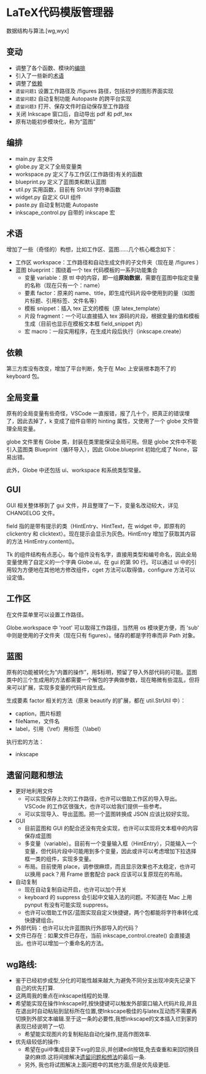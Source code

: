 # LaTeX代码模版管理器

数据结构与算法.[wg,wyx]

## 变动

- 调整了各个函数、模块的[编排](#文件结构)
- 引入了一些新的[术语](#术语)
- 调整了[依赖](#依赖)
- `遗留问题1` 设置工作路径及 /figures 路径，包括初步的图形界面实现
- `遗留问题2` 自动复制功能 Autopaste 的跨平台实现
- `遗留问题3` 打开、保存文件时自动保存至工作路径
- 关闭 Inkscape 窗口后，自动导出 pdf 和 pdf_tex
- 原有功能初步模块化，称为“蓝图”

## 编排

- main.py 主文件
- globe.py 定义了全局变量类
- workspace.py 定义了与工作区(工作路径)有关的函数
- blueprint.py 定义了蓝图类和默认蓝图
- util.py 实用函数，目前有 StrUtil 字符串函数
- widget.py 自定义 GUI 组件
- paste.py 自动复制功能 Autopaste
- inkscape_control.py 自带的 inkscape 宏

## 术语

增加了一些（奇怪的）构想，比如工作区、蓝图……几个核心概念如下：

- 工作区 workspace：工作路径和自动生成文件的子文件夹（现在是 /figures ）
- 蓝图 blueprint：围绕着一个 tex 代码模板的一系列功能集合
  - 变量 variable：原 ttl 中的内容，即一组**原始数据**，需要在蓝图中指定变量的名称（现在只有一个：name）
  - 要素 factor：原来的 name、title，即生成代码片段中使用到的量（如图片标题、引用标签、文件名等）
  - 模板 snippet：插入 tex 正文的模板（原 latex_template）
  - 片段 fragment：一个可以直接插入 tex 源码的片段，根据变量的值和模板生成（目前也显示在模板文本框 field_snippet 内）
  - 宏 macro：一段实用程序，在生成片段后执行（inkscape.create）

## 依赖

第三方库没有改变，增加了平台判断，免于在 Mac 上安装根本跑不了的 keyboard 包。

## 全局变量

原有的全局变量有些奇怪，VSCode 一直报错，报了几十个，把真正的错误埋了，​因此去掉了，k 变成了组件自带的 hinting 属性，又使用了一个 globe 文件管理全局变量。

globe 文件里有 Globe 类，封装在类里能保证全局可用。但是 globe 文件中不能引入蓝图类 Blueprint（循环导入），因此 Globe.blueprint 初始化成了 None，容易出错。

此外，Globe 中还包括 ui、workspace 和系统类型常量。

## GUI

GUI 相关整体移到了 gui 文件，并且整理了一下，变量名改动较大，详见 CHANGELOG 文件。

field 指的是带有提示的类（HintEntry、HintText，在 widget 中，即原有的 clickentry 和 clicktext）。现在提示会显示为灰色。HintEntry 增加了获取其内容的方法 HintEntry.content()。

Tk 的组件结构有点恶心，每个组件没有名字，直接用类型和编号命名，因此全局变量使用了自定义的一个字典 Globe.ui，在 gui 的第 90 行。可以通过 ui 中的引用较为方便地在其他地方修改组件，cget 方法可以取得值，configure 方法可以设定值。

## 工作区

在文件菜单里可以设置工作路径。

Globe.workspace 中 'root' 可以取得工作路径，当然用 os 模块更方便，而 'sub' 中则是使用的子文件夹（现在只有 figures）。储存的都是字符串而非 Path 对象。

## 蓝图

原有的功能被转化为“内置的操作”，用$标明，预留了导入外部代码的可能。蓝图类中的三个生成用的方法都需要一个解包的字典做参数，现在略微有些混乱，但将来可以扩展，实现多变量的代码片段生成。

生成要素 factor 相关的方法（原来 beautify 的扩展，都在 util.StrUtil 中）：

- caption，图片标题
- fileName，文件名
- label，引用（\ref）用标签（\label）

执行宏的方法：

- inkscape

## 遗留问题和想法

- 更好地利用文件
  - 可以实现保存上次的工作路径，也许可以借助工作区的导入导出。VSCode 的工作区很强大，也许可以给我们提供一些参考。
  - 可以实现导入、导出蓝图。把一个蓝图转换成 JSON 应该比较好实现。
- GUI
  - 目前蓝图和 GUI 的配合还没有完全实现，也许可以实现将文本框中的内容保存成蓝图
  - 多变量（variable）。目前有一个变量输入框（HintEntry），只能输入一个变量，但代码片段中可能用到多个变量，因此或许可以考虑增加下拉选择框一类的组件，实现多变量。
  - 布局。目前使用 place，调参很麻烦，而且显示效果也不太稳定，也许可以换用 pack？用 Frame 嵌套配合 pack 应该可以复原现在的布局。
- 自动复制
  - 现在自动复制自动开启，也许可以加个开关
  - keyboard 的 suppress 会引起中文输入法的问题。不知道在 Mac 上用 pynput 有没有可能实现 suppress。
  - 也许可以借助工作区/蓝图实现自定义快捷键，两个包都能将字符串转化成快捷键组合。
- 外部代码：也许可以允许蓝图执行外部导入的代码？
- 文件已存在：如果文件已存在，当前 inkscape_control.create() 会直接退出。也许可以增加一个重命名的方法。

## wg路线:

- 鉴于已经初步成型,分化的可能性越来越大,为避免不同分支出现冲突先记录下自己的优先打算.
- 这两周我的重点在inkscape线程的处理.
- 希望能实现在操作Inkscape时,按快捷键可以触发外部窗口输入代码片段,并且在退出时自动粘贴到鼠标所在位置,使Inkscape极佳的与latex互动而不需要再切换到外部文本编辑.至于这一条的必要性,我想inkscape的文本插入烂到家的表现已经说明了一切.
  - 希望能实现图片的复制粘贴自动化操作,提高作图效率.
- 优先级较低的操作:
  - 希望在gui中集成目录下svg的显示,并创建edit按钮,免去查重和来回切换目录的麻烦.这将间接解决[遗留问题和想法](#遗留问题和想法)的最后一条.
  - 另外, 我也将试图解决上面问题中的其他方面,但是优先级更低.


